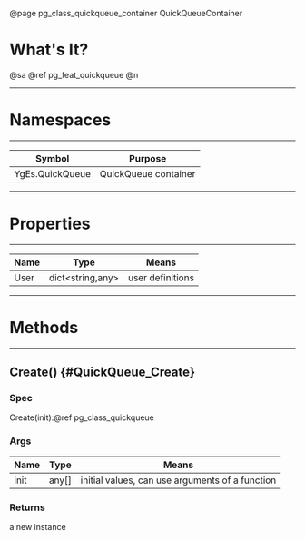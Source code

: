 ﻿@page pg_class_quickqueue_container QuickQueueContainer

# What's It?

@sa @ref pg_feat_quickqueue @n

-----
# Namespaces

-----
| Symbol | Purpose |
|--------|---------|
| YgEs.QuickQueue | QuickQueue container |

-----
# Properties

-----
| Name | Type | Means |
|------|------|-------|
| User | dict<string,any> | user definitions |

-----
# Methods

-----
## Create() {#QuickQueue_Create}

### Spec

Create(init):@ref pg_class_quickqueue

### Args

| Name | Type | Means |
|------|------|-------|
| init | any[] | initial values, can use arguments of a function |

### Returns

a new instance
